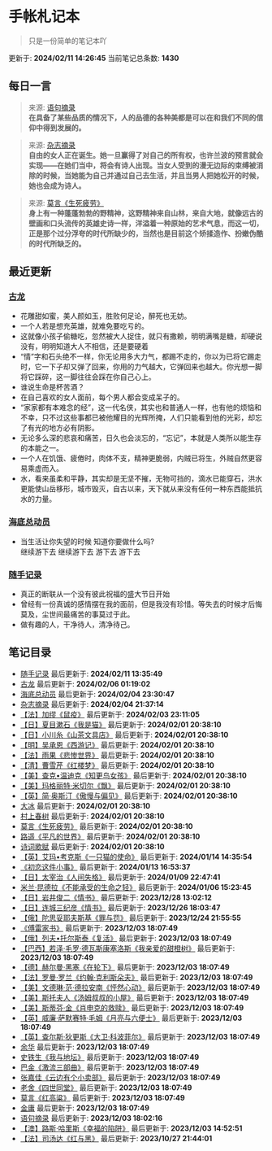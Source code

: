 # 手帐札记本
> 只是一份简单的笔记本吖

更新于: **2024/02/11 14:26:45**
当前笔记总条数: **1430**
## 每日一言
> 来源: [语句摘录](新闻笔记/语句摘录.md)<br>**在具备了某些品质的情况下，人的品德的各种美都是可以在和我们不同的信仰中得到发展的。**

> 来源: [杂志摘录](杂志摘录.md)<br>**自由的女人正在诞生。她一旦赢得了对自己的所有权，也许兰波的预言就会实现——在她们当中，将会有诗人出现。当女人受到的漫无边际的束缚被消除的时候，当她能为自己并通过自己去生活，并且当男人把她松开的时候，她也会成为诗人。**

> 来源: [莫言《生死疲劳》](图书笔记/莫言《生死疲劳》.md)<br>**身上有一种蓬蓬勃勃的野精神，这野精神来自山林，来自大地，就像远古的壁画和口头流传的英雄史诗一样，洋溢着一种原始的艺术气息，而这一切，正是那个过分浮夸的时代所缺少的，当然也是目前这个矫揉造作、扮嫩伪酷的时代所缺乏的。**


## 最近更新
### [古龙](图书笔记/古龙.md)
- 花雕甜如蜜，美人颜如玉，胜败何足论，醉死也无妨。
- 一个人若是想充英雄，就难免要吃亏的。
- 这就像小孩子偷糖吃，忽然被大人捉住，就只有撒赖，明明满嘴是糖，却硬说没有，明明知道大人不相信，还是要硬着
- “情”字和石头绝不一样，你无论用多大力气，都踢不走的，你以为已将它踢走时，它一下子却又弹了回来，你用的力气越大，它弹回来也越大。你光想一脚将它踩碎，这一脚往往会踩在你自己心上。
- 谁说生命是杯苦酒？
- 在自己喜欢的女人面前，每个男人都会变成呆子的。
- “家家都有本难念的经”，这一代名侠，其实也和普通人一样，也有他的烦恼和不幸，只不过这些事都已被他耀目的光辉所掩，人们只能看到他的光彩，却忘了有光的地方必有阴影。
- 无论多么深的悲哀和痛苦，日久也会淡忘的，“忘记”，本就是人类所以能生存的本能之一。
- 一个人在饥饿、疲倦时，肉体不支，精神更脆弱，内贼已将生，外贼自然更容易乘虚而入。
- 水，看来虽柔和平静，其实却是无坚不摧，无物可挡的，滴水已能穿石，洪水更能使山岳移形，城市毁灭，自古以来，天下就从来没有任何一种东西能抵抗水的力量。

### [海底总动员](影视笔记/海底总动员.md)
- 当生活让你失望的时候  知道你要做什么吗?<br>继续游下去 继续游下去  游下去  游下去

### [随手记录](随手记录.md)
- 真正的断联从一个没有彼此祝福的盛大节日开始
- 曾经有一份真诚的感情摆在我的面前，但是我没有珍惜。等失去的时候才后悔莫及，尘世间最痛苦的事莫过于此。
- 做有趣的人，干净待人，清净待己。

## 笔记目录
- [随手记录](随手记录.md) 最后更新于: **2024/02/11 13:35:49**
- [古龙](图书笔记/古龙.md) 最后更新于: **2024/02/06 01:19:02**
- [海底总动员](影视笔记/海底总动员.md) 最后更新于: **2024/02/04 23:30:47**
- [杂志摘录](杂志摘录.md) 最后更新于: **2024/02/04 21:37:14**
- [【法】加缪《鼠疫》](图书笔记/【法】加缪《鼠疫》.md) 最后更新于: **2024/02/03 23:11:05**
- [【日】夏目漱石《我是猫》](图书笔记/【日】夏目漱石《我是猫》.md) 最后更新于: **2024/02/01 20:38:10**
- [【日】小川糸《山茶文具店》](图书笔记/【日】小川糸《山茶文具店》.md) 最后更新于: **2024/02/01 20:38:10**
- [【明】吴承恩《西游记》](图书笔记/【明】吴承恩《西游记》.md) 最后更新于: **2024/02/01 20:38:10**
- [【法】雨果《悲惨世界》](图书笔记/【法】雨果《悲惨世界》.md) 最后更新于: **2024/02/01 20:38:10**
- [【清】曹雪芹《红楼梦》](图书笔记/【清】曹雪芹《红楼梦》.md) 最后更新于: **2024/02/01 20:38:10**
- [【美】查克•温迪克《知更鸟女孩》](图书笔记/【美】查克•温迪克《知更鸟女孩》.md) 最后更新于: **2024/02/01 20:38:10**
- [【美】玛格丽特·米切尔《飘》](图书笔记/【美】玛格丽特·米切尔《飘》.md) 最后更新于: **2024/02/01 20:38:10**
- [【英】简·奥斯汀《傲慢与偏见》](图书笔记/【英】简·奥斯汀《傲慢与偏见》.md) 最后更新于: **2024/02/01 20:38:10**
- [大冰](图书笔记/大冰.md) 最后更新于: **2024/02/01 20:38:10**
- [村上春树](图书笔记/村上春树.md) 最后更新于: **2024/02/01 20:38:10**
- [莫言《生死疲劳》](图书笔记/莫言《生死疲劳》.md) 最后更新于: **2024/02/01 20:38:10**
- [路遥《平凡的世界》](图书笔记/路遥《平凡的世界》.md) 最后更新于: **2024/02/01 20:38:10**
- [诗词歌赋](诗词歌赋.md) 最后更新于: **2024/02/01 20:38:10**
- [【英】艾玛•考克斯《一只猫的使命》](图书笔记/【英】艾玛•考克斯《一只猫的使命》.md) 最后更新于: **2024/01/14 14:35:54**
- [《初恋这件小事》](图书笔记/《初恋这件小事》.md) 最后更新于: **2024/01/13 16:53:37**
- [【日】太宰治《人间失格》](图书笔记/【日】太宰治《人间失格》.md) 最后更新于: **2024/01/09 22:47:41**
- [米兰·昆德拉《不能承受的生命之轻》](图书笔记/米兰·昆德拉《不能承受的生命之轻》.md) 最后更新于: **2024/01/06 15:23:45**
- [【日】岩井俊二《情书》](图书笔记/【日】岩井俊二《情书》.md) 最后更新于: **2023/12/28 13:02:12**
- [【日】连城三纪彦《情书》](图书笔记/【日】连城三纪彦《情书》.md) 最后更新于: **2023/12/26 18:03:47**
- [【俄】陀思妥耶夫斯基《罪与罚》](图书笔记/【俄】陀思妥耶夫斯基《罪与罚》.md) 最后更新于: **2023/12/24 21:55:55**
- [《傅雷家书》](图书笔记/《傅雷家书》.md) 最后更新于: **2023/12/03 18:07:49**
- [【俄】列夫•托尔斯泰《复活》](图书笔记/【俄】列夫•托尔斯泰《复活》.md) 最后更新于: **2023/12/03 18:07:49**
- [【巴西】若泽·毛罗·德瓦斯康塞洛斯《我亲爱的甜橙树》](图书笔记/【巴西】若泽·毛罗·德瓦斯康塞洛斯《我亲爱的甜橙树》.md) 最后更新于: **2023/12/03 18:07:49**
- [【德】赫尔曼·黑塞《在轮下》](图书笔记/【德】赫尔曼·黑塞《在轮下》.md) 最后更新于: **2023/12/03 18:07:49**
- [【法】罗曼·罗兰《约翰·克利斯朵夫》](图书笔记/【法】罗曼·罗兰《约翰·克利斯朵夫》.md) 最后更新于: **2023/12/03 18:07:49**
- [【美】文德琳·范·德拉安南《怦然心动》](图书笔记/【美】文德琳·范·德拉安南《怦然心动》.md) 最后更新于: **2023/12/03 18:07:49**
- [【美】斯托夫人《汤姆叔叔的小屋》](图书笔记/【美】斯托夫人《汤姆叔叔的小屋》.md) 最后更新于: **2023/12/03 18:07:49**
- [【美】斯蒂芬·金《肖申克的救赎》](图书笔记/【美】斯蒂芬·金《肖申克的救赎》.md) 最后更新于: **2023/12/03 18:07:49**
- [【英】威廉·萨默赛特·毛姆《月亮与六便士》](图书笔记/【英】威廉·萨默赛特·毛姆《月亮与六便士》.md) 最后更新于: **2023/12/03 18:07:49**
- [【英】查尔斯·狄更斯《大卫·科波菲尔》](图书笔记/【英】查尔斯·狄更斯《大卫·科波菲尔》.md) 最后更新于: **2023/12/03 18:07:49**
- [余华](图书笔记/余华.md) 最后更新于: **2023/12/03 18:07:49**
- [史铁生《我与地坛》](图书笔记/史铁生《我与地坛》.md) 最后更新于: **2023/12/03 18:07:49**
- [巴金《激流三部曲》](图书笔记/巴金《激流三部曲》.md) 最后更新于: **2023/12/03 18:07:49**
- [张嘉佳《云边有个小卖部》](图书笔记/张嘉佳《云边有个小卖部》.md) 最后更新于: **2023/12/03 18:07:49**
- [老舍《四世同堂》](图书笔记/老舍《四世同堂》.md) 最后更新于: **2023/12/03 18:07:49**
- [莫言《红高粱》](图书笔记/莫言《红高粱》.md) 最后更新于: **2023/12/03 18:07:49**
- [金庸](图书笔记/金庸.md) 最后更新于: **2023/12/03 18:07:49**
- [语句摘录](新闻笔记/语句摘录.md) 最后更新于: **2023/12/03 18:02:16**
- [【澳】路斯·哈里斯《幸福的陷阱》](图书笔记/【澳】路斯·哈里斯《幸福的陷阱》.md) 最后更新于: **2023/12/03 14:52:51**
- [【法】司汤达《红与黑》](图书笔记/【法】司汤达《红与黑》.md) 最后更新于: **2023/10/27 21:44:01**

